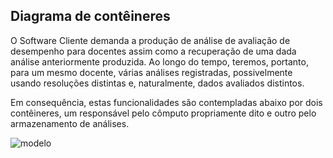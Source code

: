 ## Diagrama de contêineres

O Software Cliente demanda a produção de análise de avaliação de desempenho para docentes assim como a recuperação de uma dada análise anteriormente produzida. Ao longo do tempo, teremos, portanto, para um mesmo docente, várias análises registradas, possivelmente usando resoluções distintas e, naturalmente, dados avaliados distintos.

Em consequência, estas funcionalidades são contempladas abaixo por dois contêineres, um responsável pelo cômputo propriamente dito e outro pelo armazenamento de análises.

![modelo](http://www.plantuml.com/plantuml/proxy?cache=no&src=https://raw.githubusercontent.com/kyriosdata/docente-inf/main/documentacao/diagramas/c4-container.puml)
